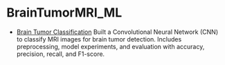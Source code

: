 # BrainTumorMRI_ML
- [Brain Tumor Classification](./Brain_Tumor)     Built a Convolutional Neural Network (CNN) to classify MRI images for brain tumor detection.     Includes preprocessing, model experiments, and evaluation with accuracy, precision, recall, and F1-score.  
